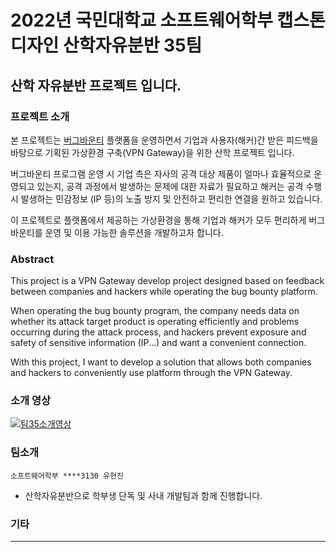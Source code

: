 # 2022년 국민대학교 소프트웨어학부 캡스톤디자인 산학자유분반 35팀

## 산학 자유분반 프로젝트 입니다.

### 프로젝트 소개
  본 프로젝트는 [버그바운티](https://www.boannews.com/media/view.asp?idx=56583) 플랫폼을 운영하면서 기업과 사용자(해커)간 받은 피드백을 바탕으로 기획된 가상환경 구축(VPN Gateway)을 위한 산학 프로젝트 입니다. 
  
  버그바운티 프로그램 운영 시 기업 측은 자사의 공격 대상 제품이 얼마나 효율적으로 운영되고 있는지, 공격 과정에서 발생하는 문제에 대한 자료가 필요하고 해커는 공격 수행 시 발생하는 민감정보 (IP 등)의 노출 방지 및 안전하고 편리한 연결을 원하고 있습니다. 
  
  이 프로젝트로 플랫폼에서 제공하는 가상환경을 통해 기업과 해커가 모두 편리하게 버그바운티를 운영 및 이용 가능한 솔루션을 개발하고자 합니다.
  
### Abstract
  
This project is a VPN Gateway develop project designed based on feedback between companies and hackers while operating the bug bounty platform.

When operating the bug bounty program, the company needs data on whether its attack target product is operating efficiently and problems occurring during the attack process, and hackers prevent exposure and safety of sensitive information (IP...) and want a convenient connection.

With this project, I want to develop a solution that allows both companies and hackers to conveniently use platform through the VPN Gateway.

### 소개 영상

[![팀35소개영상](https://img.youtube.com/vi/i7k9EHho0E4/0.jpg)](https://youtu.be/i7k9EHho0E4) 



### 팀소개

```
소프트웨어학부 ****3130 유현진
```
- 산학자유분반으로 학부생 단독 및 사내 개발팀과 함께 진행합니다.

### 기타
---
